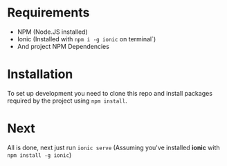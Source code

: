 # Requirements
- NPM (Node.JS installed)
- Ionic (Installed with `npm i -g ionic` on terminal`)
- And project NPM Dependencies

# Installation
To set up development you need to clone this repo and install packages required by the project using `npm install`.

# Next
All is done, next just run `ionic serve` (Assuming you've installed **ionic** with `npm install -g ionic`)
